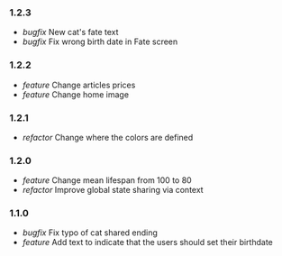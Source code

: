 ### 1.2.3

- *bugfix* New cat's fate text
- *bugfix* Fix wrong birth date in Fate screen

### 1.2.2

- *feature* Change articles prices
- *feature* Change home image

### 1.2.1

- *refactor* Change where the colors are defined

### 1.2.0

- *feature* Change mean lifespan from 100 to 80
- *refactor* Improve global state sharing via context

### 1.1.0

- *bugfix* Fix typo of cat shared ending 
- *feature* Add text to indicate that the users should set their birthdate
